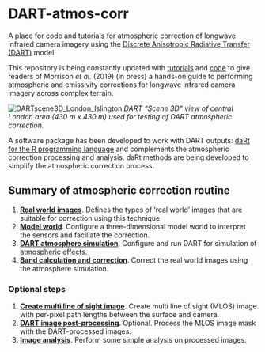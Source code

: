 
# DART-atmos-corr

A place for code and tutorials for atmospheric correction of longwave
infrared camera imagery using the [Discrete Anisotropic Radiative
Transfer (DART)](http://www.cesbio.ups-tlse.fr/us/dart.html) model.

This repository is being constantly updated with [tutorials](tutorials)
and [code](code) to give readers of Morrison *et al.* (2019) (in press)
a hands-on guide to performing atmospheric and emissivity corrections
for longwave infrared camera imagery across complex terrain.

![DARTscene3D\_London\_Islington](readme/DARTscene3D_London_Islington.PNG)
*DART “Scene 3D” view of central London area (430 m x 430 m) used for
testing of DART atmospheric correction.*

A software package has been developed to work with DART outputs: [daRt
for the R programming language](https://github.com/willmorrison1/daRt)
and complements the atmospheric correction processing and analysis. daRt
methods are being developed to simplify the atmospheric correction
process.

## Summary of atmospheric correction routine

1.  [**Real world images**](tutorials/Real-world-images). Defines the
    types of ‘real world’ images that are suitable for correction using
    this technique
2.  [**Model world**](tutorials/Model-world). Configure a
    three-dimensional model world to interpret the sensors and faciliate
    the correction.
3.  [**DART atmosphere simulation**](tutorials/DART-simulation).
    Configure and run DART for simulation of atmospheric effects.
4.  [**Band calculation and correction**](tutorials/Band-calculation).
    Correct the real world images using the atmosphere simulation.

### Optional steps

1.  [**Create multi line of sight
    image**](tutorials/Multi-line-of-sight-images). Create multi line of
    sight (MLOS) image with per-pixel path lengths between the surface
    and camera.
2.  [**DART image
    post-processing**](tutorials/DART-simulation-post-processing).
    Optional. Process the MLOS image mask with the DART-processed
    images.
3.  [**Image analysis**](tutorials/Image-analysis). Perform some simple
    analysis on processed images.
